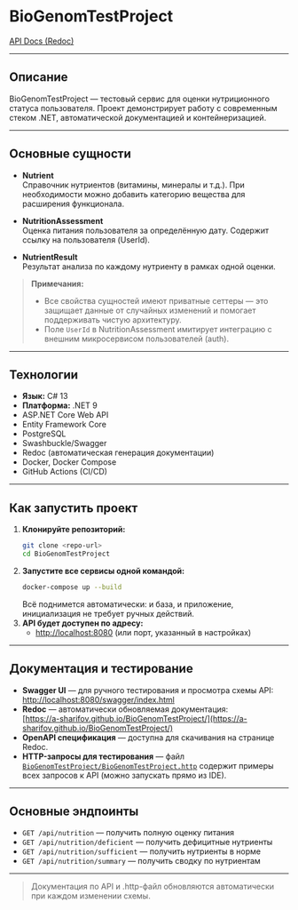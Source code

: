 # BioGenomTestProject

[API Docs (Redoc)](https://a-sharifov.github.io/BioGenomTestProject/)

---

## Описание
BioGenomTestProject — тестовый сервис для оценки нутриционного статуса пользователя. Проект демонстрирует работу с современным стеком .NET, автоматической документацией и контейнеризацией.

---

## Основные сущности

- **Nutrient**  
  Справочник нутриентов (витамины, минералы и т.д.). При необходимости можно добавить категорию вещества для расширения функционала.

- **NutritionAssessment**  
  Оценка питания пользователя за определённую дату. Содержит ссылку на пользователя (UserId).

- **NutrientResult**  
  Результат анализа по каждому нутриенту в рамках одной оценки.

> **Примечания:**
> - Все свойства сущностей имеют приватные сеттеры — это защищает данные от случайных изменений и помогает поддерживать чистую архитектуру.
> - Поле `UserId` в NutritionAssessment имитирует интеграцию с внешним микросервисом пользователей (auth).

---

## Технологии

- **Язык:** C# 13
- **Платформа:** .NET 9
- ASP.NET Core Web API
- Entity Framework Core
- PostgreSQL
- Swashbuckle/Swagger
- Redoc (автоматическая генерация документации)
- Docker, Docker Compose
- GitHub Actions (CI/CD)

---

## Как запустить проект

1. **Клонируйте репозиторий:**
   ```sh
   git clone <repo-url>
   cd BioGenomTestProject
   ```
2. **Запустите все сервисы одной командой:**
   ```sh
   docker-compose up --build
   ```
   Всё поднимется автоматически: и база, и приложение, инициализация не требует ручных действий.
3. **API будет доступен по адресу:**
   - [http://localhost:8080](http://localhost:8080) (или порт, указанный в настройках)

---

## Документация и тестирование

- **Swagger UI** — для ручного тестирования и просмотра схемы API:  
  [http://localhost:8080/swagger/index.html](http://localhost:8080/swagger/index.html)
- **Redoc** — автоматически обновляемая документация:  
  [https://a-sharifov.github.io/BioGenomTestProject/](https://a-sharifov.github.io/BioGenomTestProject/)
- **OpenAPI спецификация** — доступна для скачивания на странице Redoc.
- **HTTP-запросы для тестирования** — файл [`BioGenomTestProject/BioGenomTestProject.http`](BioGenomTestProject/BioGenomTestProject.http) содержит примеры всех запросов к API (можно запускать прямо из IDE).

---

## Основные эндпоинты

- `GET /api/nutrition` — получить полную оценку питания
- `GET /api/nutrition/deficient` — получить дефицитные нутриенты
- `GET /api/nutrition/sufficient` — получить нутриенты в норме
- `GET /api/nutrition/summary` — получить сводку по нутриентам

---

> Документация по API и .http-файл обновляются автоматически при каждом изменении схемы.

